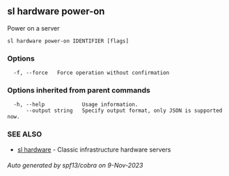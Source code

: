 ## sl hardware power-on

Power on a server

```
sl hardware power-on IDENTIFIER [flags]
```

### Options

```
  -f, --force   Force operation without confirmation
```

### Options inherited from parent commands

```
  -h, --help            Usage information.
      --output string   Specify output format, only JSON is supported now.
```

### SEE ALSO

* [sl hardware](sl_hardware.md)	 - Classic infrastructure hardware servers

###### Auto generated by spf13/cobra on 9-Nov-2023
